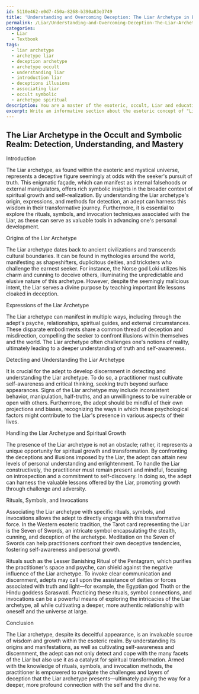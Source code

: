 ```yaml
---
id: 5110e462-e0d7-450a-8268-b390a83e3749
title: 'Understanding and Overcoming Deception: The Liar Archetype in Esotericism'
permalink: /Liar/Understanding-and-Overcoming-Deception-The-Liar-Archetype-in-Esotericism/
categories:
  - Liar
  - Textbook
tags:
  - liar archetype
  - archetype liar
  - deception archetype
  - archetype occult
  - understanding liar
  - introduction liar
  - deceptions illusions
  - associating liar
  - occult symbolic
  - archetype spiritual
description: You are a master of the esoteric, occult, Liar and education, you have written many textbooks on the subject in ways that provide students with rich and deep understanding of the subject. You are being asked to write textbook-like sections on a topic and you do it with full context, explainability, and reliability in accuracy to the true facts of the topic at hand, in a textbook style that a student would easily be able to learn from, in a rich, engaging, and contextual way. Always include relevant context (such as formulas and history), related concepts, and in a way that someone can gain deep insights from.
excerpt: Write an informative section about the esoteric concept of "Liar" within the context of a grimoire, lesson, spellbook, or treatise. Dive into the nature, origin, and ways the Liar archetype plays out in various occult and symbolic scenarios. Explain how an adept can detect, understand, and handle the Liar archetype in their practice and spiritual growth. Include any relevant rituals, symbols, or invocation methods if applicable.
---
```


## The Liar Archetype in the Occult and Symbolic Realm: Detection, Understanding, and Mastery

Introduction

The Liar archetype, as found within the esoteric and mystical universe, represents a deceptive figure seemingly at odds with the seeker's pursuit of truth. This enigmatic façade, which can manifest as internal falsehoods or external manipulators, offers rich symbolic insights in the broader context of spiritual growth and self-realization. By understanding the Liar archetype's origin, expressions, and methods for detection, an adept can harness this wisdom in their transformative journey. Furthermore, it is essential to explore the rituals, symbols, and invocation techniques associated with the Liar, as these can serve as valuable tools in advancing one's personal development.

Origins of the Liar Archetype

The Liar archetype dates back to ancient civilizations and transcends cultural boundaries. It can be found in mythologies around the world, manifesting as shapeshifters, duplicitous deities, and tricksters who challenge the earnest seeker. For instance, the Norse god Loki utilizes his charm and cunning to deceive others, illuminating the unpredictable and elusive nature of this archetype. However, despite the seemingly malicious intent, the Liar serves a divine purpose by teaching important life lessons cloaked in deception.

Expressions of the Liar Archetype

The Liar archetype can manifest in multiple ways, including through the adept's psyche, relationships, spiritual guides, and external circumstances. These disparate embodiments share a common thread of deception and misdirection, compelling the seeker to confront illusions within themselves and the world. The Liar archetype often challenges one's notions of reality, ultimately leading to a deeper understanding of truth and self-awareness.

Detecting and Understanding the Liar Archetype

It is crucial for the adept to develop discernment in detecting and understanding the Liar archetype. To do so, a practitioner must cultivate self-awareness and critical thinking, seeking truth beyond surface appearances. Signs of the Liar archetype may include inconsistent behavior, manipulation, half-truths, and an unwillingness to be vulnerable or open with others. Furthermore, the adept should be mindful of their own projections and biases, recognizing the ways in which these psychological factors might contribute to the Liar's presence in various aspects of their lives.

Handling the Liar Archetype and Spiritual Growth

The presence of the Liar archetype is not an obstacle; rather, it represents a unique opportunity for spiritual growth and transformation. By confronting the deceptions and illusions imposed by the Liar, the adept can attain new levels of personal understanding and enlightenment. To handle the Liar constructively, the practitioner must remain present and mindful, focusing on introspection and a commitment to self-discovery. In doing so, the adept can harness the valuable lessons offered by the Liar, promoting growth through challenge and adversity.

Rituals, Symbols, and Invocations

Associating the Liar archetype with specific rituals, symbols, and invocations allows the adept to directly engage with this transformative force. In the Western esoteric tradition, the Tarot card representing the Liar is the Seven of Swords, an intricate symbol encapsulating the stealth, cunning, and deception of the archetype. Meditation on the Seven of Swords can help practitioners confront their own deceptive tendencies, fostering self-awareness and personal growth.

Rituals such as the Lesser Banishing Ritual of the Pentagram, which purifies the practitioner's space and psyche, can shield against the negative influence of the Liar archetype. To invoke clear communication and discernment, adepts may call upon the assistance of deities or forces associated with truth and light—for example, the Egyptian god Thoth or the Hindu goddess Saraswati. Practicing these rituals, symbol connections, and invocations can be a powerful means of exploring the intricacies of the Liar archetype, all while cultivating a deeper, more authentic relationship with oneself and the universe at large.

Conclusion

The Liar archetype, despite its deceitful appearance, is an invaluable source of wisdom and growth within the esoteric realm. By understanding its origins and manifestations, as well as cultivating self-awareness and discernment, the adept can not only detect and cope with the many facets of the Liar but also use it as a catalyst for spiritual transformation. Armed with the knowledge of rituals, symbols, and invocation methods, the practitioner is empowered to navigate the challenges and layers of deception that the Liar archetype presents—ultimately paving the way for a deeper, more profound connection with the self and the divine.
